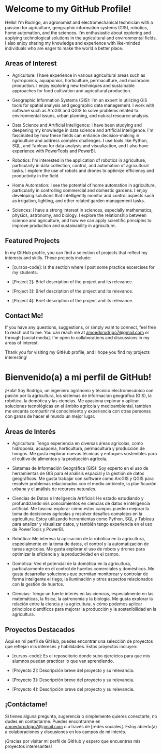 # Welcome to my GitHub Profile!

Hello! I'm Rodrigo, an agronomist and electromechanical technician with a passion for agriculture, geographic information systems (GIS), robotics, home automation, and the sciences. I'm enthusiastic about exploring and applying technological solutions in the agricultural and environmental fields. I also enjoy sharing my knowledge and experience with like-minded individuals who are eager to make the world a better place.

## Areas of Interest

- Agriculture: I have experience in various agricultural areas such as hydroponics, aquaponics, horticulture, permaculture, and mushroom production. I enjoy exploring new techniques and sustainable approaches for food cultivation and agricultural production.

- Geographic Information Systems (GIS): I'm an expert in utilizing GIS tools for spatial analysis and geographic data management. I work with software such as ArcGIS and QGIS to solve problems related to environmental issues, urban planning, and natural resource analysis.

- Data Science and Artificial Intelligence: I have been studying and deepening my knowledge in data science and artificial intelligence. I'm fascinated by how these fields can enhance decision-making in agriculture and address complex challenges. I use tools like Python, SQL, and Tableau for data analysis and visualization, and I also have experience with PowerTools and PowerBI.

- Robotics: I'm interested in the application of robotics in agriculture, particularly in data collection, control, and automation of agricultural tasks. I explore the use of robots and drones to optimize efficiency and productivity in the field.

- Home Automation: I see the potential of home automation in agriculture, particularly in controlling commercial and domestic gardens. I enjoy developing solutions that intelligently monitor and control aspects such as irrigation, lighting, and other related garden management tasks.

- Sciences: I have a strong interest in sciences, especially mathematics, physics, astronomy, and biology. I explore the relationship between science and agriculture, and how we can apply scientific principles to improve production and sustainability in agriculture.

## Featured Projects

In my GitHub profile, you can find a selection of projects that reflect my interests and skills. These projects include:

- [cursos-code]: Is the section where I post some practice excercises for my students.

- [Project 2]: Brief description of the project and its relevance.

- [Project 3]: Brief description of the project and its relevance.

- [Project 4]: Brief description of the project and its relevance.

## Contact Me!

If you have any questions, suggestions, or simply want to connect, feel free to reach out to me. You can reach me at amoedorodrigo7@gmail.com or through [social media]. I'm open to collaborations and discussions in my areas of interest.

Thank you for visiting my GitHub profile, and I hope you find my projects interesting!

# Bienvenido(a) a mi perfil de GitHub!

¡Hola! Soy Rodrigo, un ingeniero agrónomo y técnico electromecánico con pasión por la agricultura, los sistemas de información geográfica (GIS), la robótica, la domótica y las ciencias. Me apasiona explorar y aplicar soluciones tecnológicas en el ámbito agrícola y medioambiental, tambien me encanta compartir mi conocimiento y experiencia con otras personas con ganas de hacer el mundo un mejor lugar.

## Áreas de Interés

- Agricultura: Tengo experiencia en diversas áreas agrícolas, como hidroponía, acuaponía, horticultura, permacultura y producción de hongos. Me gusta explorar nuevas técnicas y enfoques sostenibles para el cultivo de alimentos y la producción agrícola.

- Sistemas de Información Geográfica (GIS): Soy experto en el uso de herramientas de GIS para el análisis espacial y la gestión de datos geográficos. Me gusta trabajar con software como ArcGIS y QGIS para resolver problemas relacionados con el medio ambiente, la planificación urbana y el análisis de recursos naturales.

- Ciencias de Datos e Inteligencia Artificial: He estado estudiando y profundizando mis conocimientos en ciencias de datos e inteligencia artificial. Me fascina explorar cómo estos campos pueden mejorar la toma de decisiones agrícolas y resolver desafíos complejos en la agricultura. Estoy utilizando herramientas como Python, SQL y Tableau para analizar y visualizar datos, y también tengo experiencia en el uso de PowerTools y PowerBI.
  
- Robótica: Me interesa la aplicación de la robótica en la agricultura, especialmente en la toma de datos, el control y la automatización de tareas agrícolas. Me gusta explorar el uso de robots y drones para optimizar la eficiencia y la productividad en el campo.

- Domótica: Veo el potencial de la domótica en la agricultura, particularmente en el control de huertos comerciales y domésticos. Me gusta desarrollar soluciones que permitan monitorear y controlar de forma inteligente el riego, la iluminación y otros aspectos relacionados con la gestión de huertos.

- Ciencias: Tengo un fuerte interés en las ciencias, especialmente en las matemáticas, la física, la astronomía y la biología. Me gusta explorar la relación entre la ciencia y la agricultura, y cómo podemos aplicar principios científicos para mejorar la producción y la sostenibilidad en la agricultura.

## Proyectos Destacados

Aquí en mi perfil de GitHub, puedes encontrar una selección de proyectos que reflejan mis intereses y habilidades. Estos proyectos incluyen:

- [cursos-code]: Es el reposcitorio donde subo ejercicios para que mis alumnos puedan practicar lo que van aprendiendo.

- [Proyecto 2]: Descripción breve del proyecto y su relevancia.

- [Proyecto 3]: Descripción breve del proyecto y su relevancia.

- [Proyecto 4]: Descripción breve del proyecto y su relevancia.

## ¡Contáctame!

Si tienes alguna pregunta, sugerencia o simplemente quieres conectarte, no dudes en contactarme. Puedes encontrarme en amoedorodrigo7@gmail.com o a través de [redes sociales]. Estoy abierto(a) a colaboraciones y discusiones en los campos de mi interés.

¡Gracias por visitar mi perfil de GitHub y espero que encuentres mis proyectos interesantes!




<!--
**AmoedoRodrigo/AmoedoRodrigo** is a ✨ _special_ ✨ repository because its `README.md` (this file) appears on your GitHub profile.

Here are some ideas to get you started:

- 🔭 I’m currently working on ...
- 🌱 I’m currently learning ...
- 👯 I’m looking to collaborate on ...
- 🤔 I’m looking for help with ...
- 💬 Ask me about ...
- 📫 How to reach me: ...
- 😄 Pronouns: ...
- ⚡ Fun fact: ...
-->
